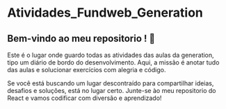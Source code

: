 # Atividades_Fundweb_Generation

<h2>Bem-vindo ao meu repositorio ! 🚀 </h2>
<p>
Este é o lugar onde guardo todas as atividades das aulas da generation,
tipo um diário de bordo do desenvolvimento. Aqui, a missão é anotar tudo das aulas e solucionar exercícios com alegria e código.
</p>
<p>
Se você está buscando um lugar descontraído para compartilhar ideias, 
desafios e soluções, está no lugar certo.
Junte-se ào meu repositorio do React e vamos codificar com diversão e aprendizado!
</p>
